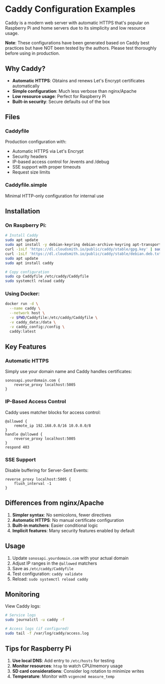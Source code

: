 # Caddy Configuration Examples

Caddy is a modern web server with automatic HTTPS that's popular on Raspberry Pi and home servers due to its simplicity and low resource usage.

**Note**: These configurations have been generated based on Caddy best practices but have NOT been tested by the authors. Please test thoroughly before using in production.

## Why Caddy?

- **Automatic HTTPS**: Obtains and renews Let's Encrypt certificates automatically
- **Simple configuration**: Much less verbose than nginx/Apache
- **Low resource usage**: Perfect for Raspberry Pi
- **Built-in security**: Secure defaults out of the box

## Files

### Caddyfile
Production configuration with:
- Automatic HTTPS via Let's Encrypt
- Security headers
- IP-based access control for /events and /debug
- SSE support with proper timeouts
- Request size limits

### Caddyfile.simple
Minimal HTTP-only configuration for internal use

## Installation

### On Raspberry Pi:
```bash
# Install Caddy
sudo apt update
sudo apt install -y debian-keyring debian-archive-keyring apt-transport-https
curl -1sLf 'https://dl.cloudsmith.io/public/caddy/stable/gpg.key' | sudo gpg --dearmor -o /usr/share/keyrings/caddy-stable-archive-keyring.gpg
curl -1sLf 'https://dl.cloudsmith.io/public/caddy/stable/debian.deb.txt' | sudo tee /etc/apt/sources.list.d/caddy-stable.list
sudo apt update
sudo apt install caddy

# Copy configuration
sudo cp Caddyfile /etc/caddy/Caddyfile
sudo systemctl reload caddy
```

### Using Docker:
```bash
docker run -d \
  --name caddy \
  --network host \
  -v $PWD/Caddyfile:/etc/caddy/Caddyfile \
  -v caddy_data:/data \
  -v caddy_config:/config \
  caddy:latest
```

## Key Features

### Automatic HTTPS
Simply use your domain name and Caddy handles certificates:
```
sonosapi.yourdomain.com {
    reverse_proxy localhost:5005
}
```

### IP-Based Access Control
Caddy uses matcher blocks for access control:
```
@allowed {
    remote_ip 192.168.0.0/16 10.0.0.0/8
}
handle @allowed {
    reverse_proxy localhost:5005
}
respond 403
```

### SSE Support
Disable buffering for Server-Sent Events:
```
reverse_proxy localhost:5005 {
    flush_interval -1
}
```

## Differences from nginx/Apache

1. **Simpler syntax**: No semicolons, fewer directives
2. **Automatic HTTPS**: No manual certificate configuration
3. **Built-in matchers**: Easier conditional logic
4. **Implicit features**: Many security features enabled by default

## Usage

1. Update `sonosapi.yourdomain.com` with your actual domain
2. Adjust IP ranges in the `@allowed` matchers
3. Save as `/etc/caddy/Caddyfile`
4. Test configuration: `caddy validate`
5. Reload: `sudo systemctl reload caddy`

## Monitoring

View Caddy logs:
```bash
# Service logs
sudo journalctl -u caddy -f

# Access logs (if configured)
sudo tail -f /var/log/caddy/access.log
```

## Tips for Raspberry Pi

1. **Use local DNS**: Add entry to `/etc/hosts` for testing
2. **Monitor resources**: `htop` to watch CPU/memory usage
3. **SD card considerations**: Consider log rotation to minimize writes
4. **Temperature**: Monitor with `vcgencmd measure_temp`